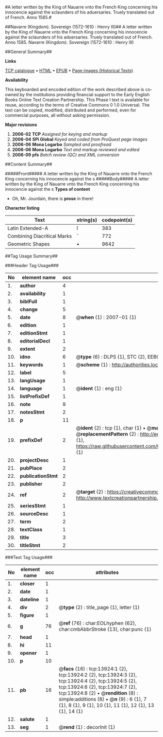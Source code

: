 #A letter written by the King of Nauarre vnto the French King concerning his innocencie against the sclaunders of his aduersaries. Truely translated out of French. Anno 1585.#

##Navarre (Kingdom). Sovereign (1572-1610 : Henry III)##
A letter written by the King of Nauarre vnto the French King concerning his innocencie against the sclaunders of his aduersaries. Truely translated out of French. Anno 1585.
Navarre (Kingdom). Sovereign (1572-1610 : Henry III)

##General Summary##

**Links**

[TCP catalogue](http://www.ota.ox.ac.uk/tcp/)  • 
[HTML](http://tei.it.ox.ac.uk/tcp/Texts-HTML/free/A02/A02967.html)  • 
[EPUB](http://tei.it.ox.ac.uk/tcp/Texts-EPUB/free/A02/A02967.epub) • 
[Page images (Historical Texts)](https://data.historicaltexts.jisc.ac.uk/view?pubId=eebo-99848808e&pageId=eebo-99848808e-13924-1)

**Availability**

This keyboarded and encoded edition of the
	       work described above is co-owned by the institutions
	       providing financial support to the Early English Books
	       Online Text Creation Partnership. This Phase I text is
	       available for reuse, according to the terms of Creative
	       Commons 0 1.0 Universal. The text can be copied,
	       modified, distributed and performed, even for
	       commercial purposes, all without asking permission.

**Major revisions**

1. __2006-02__ __TCP__ *Assigned for keying and markup*
1. __2006-04__ __SPi Global__ *Keyed and coded from ProQuest page images*
1. __2006-06__ __Mona Logarbo__ *Sampled and proofread*
1. __2006-06__ __Mona Logarbo__ *Text and markup reviewed and edited*
1. __2006-09__ __pfs__ *Batch review (QC) and XML conversion*

##Content Summary##

#####Front#####
A letter written by the King of Nauarre vnto the French King concerning his innocencie against the s
#####Body#####
A letter written by the King of Nauarre vnto the French King concerning his innocencie against the s
**Types of content**

  * Oh, Mr. Jourdain, there is **prose** in there!

**Character listing**


|Text|string(s)|codepoint(s)|
|---|---|---|
|Latin Extended-A|ſ|383|
|Combining             Diacritical Marks|̄|772|
|Geometric Shapes|▪|9642|

##Tag Usage Summary##

###Header Tag Usage###

|No|element name|occ|attributes|
|---|---|---|---|
|1.|__author__|4||
|2.|__availability__|1||
|3.|__biblFull__|1||
|4.|__change__|5||
|5.|__date__|8| @__when__ (1) : 2007-01 (1)|
|6.|__edition__|1||
|7.|__editionStmt__|1||
|8.|__editorialDecl__|1||
|9.|__extent__|2||
|10.|__idno__|6| @__type__ (6) : DLPS (1), STC (2), EEBO-CITATION (1), PROQUEST (1), VID (1)|
|11.|__keywords__|1| @__scheme__ (1) : http://authorities.loc.gov/ (1)|
|12.|__label__|5||
|13.|__langUsage__|1||
|14.|__language__|1| @__ident__ (1) : eng (1)|
|15.|__listPrefixDef__|1||
|16.|__note__|9||
|17.|__notesStmt__|2||
|18.|__p__|11||
|19.|__prefixDef__|2| @__ident__ (2) : tcp (1), char (1)  •  @__matchPattern__ (2) : ([0-9\-]+):([0-9IVX]+) (1), (.+) (1)  •  @__replacementPattern__ (2) : http://eebo.chadwyck.com/downloadtiff?vid=$1&page=$2 (1), https://raw.githubusercontent.com/textcreationpartnership/Texts/master/tcpchars.xml#$1 (1)|
|20.|__projectDesc__|1||
|21.|__pubPlace__|2||
|22.|__publicationStmt__|2||
|23.|__publisher__|2||
|24.|__ref__|2| @__target__ (2) : https://creativecommons.org/publicdomain/zero/1.0/ (1), http://www.textcreationpartnership.org/docs/. (1)|
|25.|__seriesStmt__|1||
|26.|__sourceDesc__|1||
|27.|__term__|2||
|28.|__textClass__|1||
|29.|__title__|3||
|30.|__titleStmt__|2||


###Text Tag Usage###

|No|element name|occ|attributes|
|---|---|---|---|
|1.|__closer__|1||
|2.|__date__|1||
|3.|__dateline__|1||
|4.|__div__|2| @__type__ (2) : title_page (1), letter (1)|
|5.|__figure__|1||
|6.|__g__|76| @__ref__ (76) : char:EOLhyphen (62), char:cmbAbbrStroke (13), char:punc (1)|
|7.|__head__|1||
|8.|__hi__|11||
|9.|__opener__|1||
|10.|__p__|10||
|11.|__pb__|16| @__facs__ (16) : tcp:13924:1 (2), tcp:13924:2 (2), tcp:13924:3 (2), tcp:13924:4 (2), tcp:13924:5 (2), tcp:13924:6 (2), tcp:13924:7 (2), tcp:13924:8 (2)  •  @__rendition__ (8) : simple:additions (8)  •  @__n__ (9) : 6 (1), 7 (1), 8 (1), 9 (1), 10 (1), 11 (1), 12 (1), 13 (1), 14 (1)|
|12.|__salute__|1||
|13.|__seg__|1| @__rend__ (1) : decorInit (1)|
